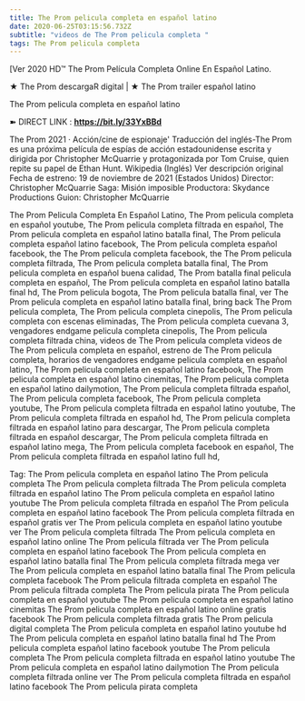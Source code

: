 ```yaml
---
title: The Prom pelicula completa en español latino
date: 2020-06-25T03:15:56.732Z
subtitle: "videos de The Prom pelicula completa "
tags: The Prom pelicula completa
---
```

[Ver 2020 HD™ The Prom Película Completa Online En Español Latino.

★ The Prom descargaR digital | ★ The Prom trailer español latino

The Prom pelicula completa en español latino

➽ DIRECT LINK : **<https://bit.ly/33YxBBd>**

The Prom
2021 ‧ Acción/cine de espionaje'
Traducción del inglés-The Prom es una próxima película de espías de acción estadounidense escrita y dirigida por Christopher McQuarrie y protagonizada por Tom Cruise, quien repite su papel de Ethan Hunt. Wikipedia (Inglés)
Ver descripción original
Fecha de estreno: 19 de noviembre de 2021 (Estados Unidos)
Director: Christopher McQuarrie
Saga: Misión imposible
Productora: Skydance Productions
Guion: Christopher McQuarrie

The Prom Pelicula Completa En Español Latino, The Prom pelicula completa en español youtube, The Prom pelicula completa filtrada en español, The Prom pelicula completa en español latino batalla final, The Prom pelicula completa español latino facebook, The Prom pelicula completa español facebook, the The Prom pelicula completa facebook, the The Prom pelicula completa filtrada, The Prom pelicula completa batalla final, The Prom pelicula completa en español buena calidad, The Prom batalla final pelicula completa en español, The Prom pelicula completa en español latino batalla final hd, The Prom pelicula bogota, The Prom pelicula batalla final, ver The Prom pelicula completa en español latino batalla final, bring back The Prom pelicula completa, The Prom pelicula completa cinepolis, The Prom pelicula completa con escenas eliminadas, The Prom pelicula completa cuevana 3, vengadores endgame pelicula completa cinepolis, The Prom pelicula completa filtrada china,
videos de The Prom pelicula completa 
videos de The Prom pelicula completa en español, estreno de The Prom pelicula completa, horarios de vengadores endgame pelicula completa en español latino, The Prom pelicula completa en español latino facebook, The Prom pelicula completa en español latino cinemitas, The Prom pelicula completa en español latino dailymotion, The Prom pelicula completa filtrada español, The Prom pelicula completa facebook, The Prom pelicula completa youtube, The Prom pelicula completa filtrada en español latino youtube, The Prom pelicula completa filtrada en español hd, The Prom pelicula completa filtrada en español latino para descargar, The Prom pelicula completa filtrada en español descargar, The Prom pelicula completa filtrada en español latino mega, The Prom pelicula completa facebook en español, The Prom pelicula completa filtrada en español latino full hd,

Tag:
The Prom pelicula completa en español latino
The Prom pelicula completa
The Prom pelicula completa filtrada
The Prom pelicula completa filtrada en español latino
The Prom pelicula completa en español latino youtube
The Prom pelicula completa filtrada en español
The Prom pelicula completa en español latino facebook
The Prom pelicula completa filtrada en español gratis
ver The Prom pelicula completa en español latino youtube
ver The Prom pelicula completa filtrada
The Prom pelicula completa en español latino online
The Prom pelicula filtrada
ver The Prom pelicula completa en español latino facebook
The Prom pelicula completa en español latino batalla final
The Prom pelicula completa filtrada mega
ver The Prom pelicula completa en español latino batalla final
The Prom pelicula completa facebook
The Prom pelicula filtrada completa en español
The Prom pelicula filtrada completa
The Prom pelicula pirata
The Prom pelicula completa en español youtube
The Prom pelicula completa en español latino cinemitas
The Prom pelicula completa en español latino online gratis facebook
The Prom pelicula completa filtrada gratis
The Prom pelicula digital completa
The Prom pelicula completa en español latino youtube hd
The Prom pelicula completa en español latino batalla final hd
The Prom pelicula completa español latino facebook
youtube The Prom pelicula completa
The Prom pelicula completa filtrada en español latino youtube
The Prom pelicula completa en español latino dailymotion
The Prom pelicula completa filtrada online
ver The Prom pelicula completa filtrada en español latino facebook
The Prom pelicula pirata completa